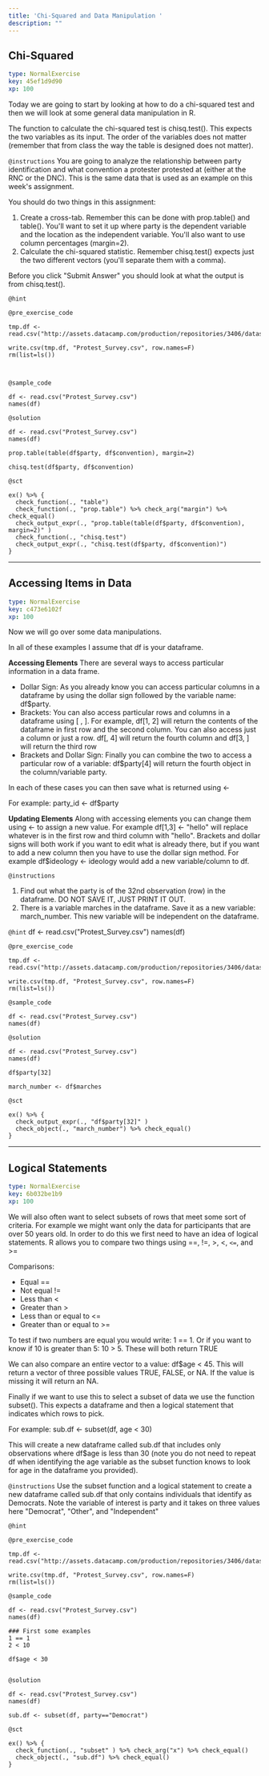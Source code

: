 ```yaml
---
title: 'Chi-Squared and Data Manipulation '
description: ""
---
```


## Chi-Squared

```yaml
type: NormalExercise
key: 45ef1d9d90
xp: 100
```

Today we are going to start by looking at how to do a chi-squared test and then we will look at some general data manipulation in R. 

The function to calculate the chi-squared test is chisq.test(). This expects the two variables as its input. The order of the variables does not matter (remember that from class the way the table is designed does not matter).

`@instructions`
You are going to analyze the relationship between party identification and what convention a protester protested at (either at the RNC or the DNC). This is the same data that is used as an example on this week's assignment. 

You should do two things in this assignment:

1. Create a cross-tab. Remember this can be done with prop.table() and table(). You'll want to set it up where party is the dependent variable and the location as the independent variable. You'll also want to use column percentages (margin=2). 
2. Calculate the chi-squared statistic. Remember chisq.test() expects just the two different vectors (you'll separate them with a comma).

Before you click "Submit Answer" you should look at what the output is from chisq.test().

`@hint`


`@pre_exercise_code`
```{r}
tmp.df <- read.csv("http://assets.datacamp.com/production/repositories/3406/datasets/41ae7a219de8ed396ebf3d49e6561a03fe27541a/protest_survey.csv")

write.csv(tmp.df, "Protest_Survey.csv", row.names=F)
rm(list=ls())



```

`@sample_code`
```{r}
df <- read.csv("Protest_Survey.csv")
names(df) 
```

`@solution`
```{r}
df <- read.csv("Protest_Survey.csv")
names(df) 

prop.table(table(df$party, df$convention), margin=2)

chisq.test(df$party, df$convention)

```

`@sct`
```{r}
ex() %>% {
  check_function(., "table")
  check_function(., "prop.table") %>% check_arg("margin") %>% check_equal()
  check_output_expr(., "prop.table(table(df$party, df$convention), margin=2)" )
  check_function(., "chisq.test")
  check_output_expr(., "chisq.test(df$party, df$convention)")
}
```

---

## Accessing Items in Data

```yaml
type: NormalExercise
key: c473e6102f
xp: 100
```

Now we will go over some data manipulations. 

In all of these examples I assume that df is your dataframe. 

**Accessing Elements**
There are several ways to access particular information in a data frame. 

- Dollar Sign: As you already know you can access particular columns in a dataframe by using the dollar sign followed by the variable name: df$party. 
- Brackets: You can also access particular rows and columns in a dataframe using [ , ]. For example, df[1, 2] will return the contents of the dataframe in first row and the second column. You can also access just a column or just a row. df[, 4] will return the fourth column and df[3, ] will return the third row 
- Brackets and Dollar Sign: Finally you can combine the two to access a particular row of a variable: df$party[4] will return the fourth object in the column/variable party. 

In each of these cases you can then save what is returned using <- 

For example: party_id <- df$party 

**Updating Elements**
Along with accessing elements you can change them using <- to assign a new value. For example df[1,3] <- "hello" will replace whatever is in the first row and third column with "hello". Brackets and dollar signs will both work if you want to edit what is already there, but if you want to add a new column then you have to use the dollar sign method. For example df$ideology <- ideology would add a new variable/column to df.

`@instructions`
1. Find out what the party is of the 32nd observation (row) in the dataframe. DO NOT SAVE IT, JUST PRINT IT OUT. 
2. There is a variable marches in the dataframe. Save it as a new variable: march_number. This new variable will be independent on the dataframe.

`@hint`
df <- read.csv("Protest_Survey.csv")
names(df)

`@pre_exercise_code`
```{r}
tmp.df <- read.csv("http://assets.datacamp.com/production/repositories/3406/datasets/41ae7a219de8ed396ebf3d49e6561a03fe27541a/protest_survey.csv")

write.csv(tmp.df, "Protest_Survey.csv", row.names=F)
rm(list=ls())

```

`@sample_code`
```{r}
df <- read.csv("Protest_Survey.csv")
names(df) 
```

`@solution`
```{r}
df <- read.csv("Protest_Survey.csv")
names(df) 

df$party[32]

march_number <- df$marches
```

`@sct`
```{r}
ex() %>% {
  check_output_expr(., "df$party[32]" )
  check_object(., "march_number") %>% check_equal()
}
```

---

## Logical Statements

```yaml
type: NormalExercise
key: 6b032be1b9
xp: 100
```

We will also often want to select subsets of rows that meet some sort of criteria. For example we might want only the data for participants that are over 50 years old. In order to do this we first need to have an idea of logical statements. R allows you to compare two things using ==, !=, >, <, `<=`, and >=

Comparisons:
- Equal ==
- Not equal != 
- Less than < 
- Greater than >
- Less than or equal to <=
- Greater than or equal to >=  

To test if two numbers are equal you would write: 1 == 1. Or if you want to know if 10 is greater than 5: 10 > 5. These will both return TRUE

We can also compare an entire vector to a value: df$age < 45. This will return a vector of three possible values TRUE, FALSE, or NA. If the value is missing it will return an NA. 

Finally if we want to use this to select a subset of data we use the function subset(). This expects a dataframe and then a logical statement that indicates which rows to pick. 

For example:
sub.df <- subset(df, age < 30) 

This will create a new dataframe called sub.df that includes only observations where df$age is less than 30 (note you do not need to repeat df when identifying the age variable as the subset function knows to look for age in the dataframe you provided).

`@instructions`
Use the subset function and a logical statement to create a new dataframe called sub.df that only contains individuals that identify as Democrats. Note the variable of interest is party and it takes on three values here "Democrat", "Other", and "Independent"

`@hint`


`@pre_exercise_code`
```{r}
tmp.df <- read.csv("http://assets.datacamp.com/production/repositories/3406/datasets/41ae7a219de8ed396ebf3d49e6561a03fe27541a/protest_survey.csv")

write.csv(tmp.df, "Protest_Survey.csv", row.names=F)
rm(list=ls())

```

`@sample_code`
```{r}
df <- read.csv("Protest_Survey.csv")
names(df) 

### First some examples
1 == 1
2 < 10

df$age < 30


```

`@solution`
```{r}
df <- read.csv("Protest_Survey.csv")
names(df) 

sub.df <- subset(df, party=="Democrat")
```

`@sct`
```{r}
ex() %>% {
  check_function(., "subset" ) %>% check_arg("x") %>% check_equal()
  check_object(., "sub.df") %>% check_equal()
}
```
